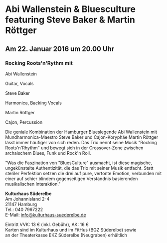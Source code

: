 # Abi Wallenstein & Bluesculture featuring Steve Baker & Martin Röttger

## Am 22. Januar 2016 um 20.00 Uhr

### Rocking Roots'n'Rythm mit

Abi Wallenstein

Guitar, Vocals

Steve Baker

Harmonica, Backing Vocals

Martin Röttger

Cajon, Percussion

Die geniale Kombination der Hamburger Blueslegende Abi Wallenstein mit
Mundharmonica-Maestro Steve Baker und Cajon-Koryphäe Martin Röttger
lässt immer häufiger von sich reden. Das Trio nennt seine Musik "Rocking
Roots'n'Rhythm" und bewegt sich in der Crossover-Zone zwischen
archaischem Blues, Funk und Rock'n Roll.

"Was die Faszination von "BluesCulture" ausmacht, ist diese magische,
ungekünstelte Authentizität, die das Trio mit seiner Musik entfacht.
Statt steriler Perfektion setzen die drei auf pure, vertonte Emotion,
verbunden mit einer auf schier blindem gegenseitigen Verständnis
basierenden musikalischen Interaktion."

**Kulturhaus Süderelbe**  
Am Johannisland 2-4  
21147 Hamburg  
Tel.: 040 7967222  
E-Mail: <info@kulturhaus-suederelbe.de>

Eintritt VVK: 13 € (inkl. Gebühr), AK: 16 €  
Karten sind im Kulturhaus und im FitHus (BGZ Süderelbe) sowie  
an der Theaterkasse EKZ Süderelbe (Neugraben) erhältlich
